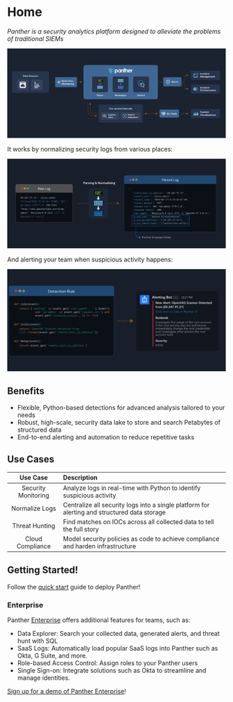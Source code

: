 # Home

_Panther is a security analytics platform designed to alleviate the problems of traditional SIEMs_

![Architecture](.gitbook/assets/e2e-diagram.png)

It works by normalizing security logs from various places:

![Normalization](.gitbook/assets/parsing.png)

And alerting your team when suspicious activity happens:

![Detection](.gitbook/assets/detection.png)

## Benefits

* Flexible, Python-based detections for advanced analysis tailored to your needs
* Robust, high-scale, security data lake to store and search Petabytes of structured data
* End-to-end alerting and automation to reduce repetitive tasks

## Use Cases

| Use Case | Description |
| :---: | :--- |
| Security Monitoring | Analyze logs in real-time with Python to identify suspicious activity |
| Normalize Logs | Centralize all security logs into a single platform for alerting and structured data storage |
| Threat Hunting | Find matches on IOCs across all collected data to tell the full story |
| Cloud Compliance | Model security policies as code to achieve compliance and harden infrastructure |

## Getting Started!

Follow the [quick start](quick-start.md) guide to deploy Panther!

### Enterprise

Panther [Enterprise](help/overview.md) offers additional features for teams, such as:

* Data Explorer: Search your collected data, generated alerts, and threat hunt with SQL
* SaaS Logs: Automatically load popular SaaS logs into Panther such as Okta, G Suite, and more.
* Role-based Access Control: Assign roles to your Panther users
* Single Sign-on: Integrate solutions such as Okta to streamline and manage identities.

[Sign up for a demo of Panther Enterprise](https://runpanther.io/request-a-demo/)!

